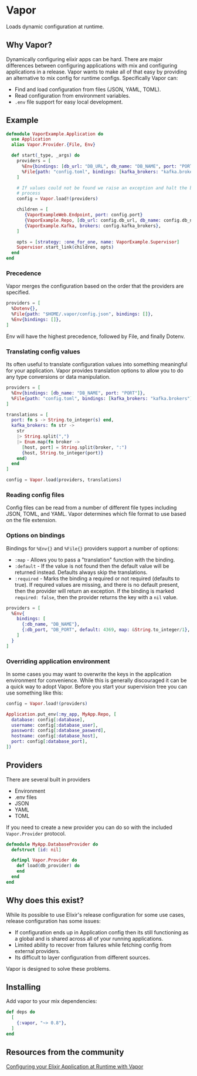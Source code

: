 # Vapor

<!-- MDOC !-->

Loads dynamic configuration at runtime.

## Why Vapor?

Dynamically configuring elixir apps can be hard. There are major
differences between configuring applications with mix and configuring
applications in a release. Vapor wants to make all of that easy by
providing an alternative to mix config for runtime configs. Specifically Vapor can:

  * Find and load configuration from files (JSON, YAML, TOML).
  * Read configuration from environment variables.
  * `.env` file support for easy local development.

## Example

```elixir
defmodule VaporExample.Application do
  use Application
  alias Vapor.Provider.{File, Env}

  def start(_type, _args) do
    providers = [
      %Env{bindings: [db_url: "DB_URL", db_name: "DB_NAME", port: "PORT"]},
      %File{path: "config.toml", bindings: [kafka_brokers: "kafka.brokers"]},
    ]

    # If values could not be found we raise an exception and halt the boot
    # process
    config = Vapor.load!(providers)

    children = [
       {VaporExampleWeb.Endpoint, port: config.port}
       {VaporExample.Repo, [db_url: config.db_url, db_name: config.db_name]},
       {VaporExample.Kafka, brokers: config.kafka_brokers},
    ]

    opts = [strategy: :one_for_one, name: VaporExample.Supervisor]
    Supervisor.start_link(children, opts)
  end
end
```

### Precedence

Vapor merges the configuration based on the order that the providers are specified.

```elixir
providers = [
  %Dotenv{},
  %File{path: "$HOME/.vapor/config.json", bindings: []},
  %Env{bindings: []},
]
```

Env will have the highest precedence, followed by File, and finally Dotenv.

### Translating config values

Its often useful to translate configuration values into something meaningful
for your application. Vapor provides translation options to allow you to do any
type conversions or data manipulation.

```elixir
providers = [
  %Env{bindings: [db_name: "DB_NAME", port: "PORT"]},
  %File{path: "config.toml", bindings: [kafka_brokers: "kafka.brokers"]},
]

translations = [
  port: fn s -> String.to_integer(s) end,
  kafka_brokers: fn str ->
    str
    |> String.split(",")
    |> Enum.map(fn broker ->
      [host, port] = String.split(broker, ":")
      {host, String.to_integer(port)}
    end)
  end
]

config = Vapor.load(providers, translations)
```

### Reading config files

Config files can be read from a number of different file types including
JSON, TOML, and YAML. Vapor determines which file format to use based on the file extension.

### Options on bindings

Bindings for `%Env{}` and `%File{}` providers support a number of options:

* `:map` - Allows you to pass a "translation" function with the binding.
* `:default` - If the value is not found then the default value will be returned instead. Defaults always skip the translations.
* `:required` - Marks the binding a required or not required (defaults to true). If required values are missing, and there is no default present, then the provider will return an exception. If the binding is marked `required: false`, then the provider returns the key with a `nil` value.

```elixir
providers = [
  %Env{
    bindings: [
      {:db_name, "DB_NAME"},
      {:db_port, "DB_PORT", default: 4369, map: &String.to_integer/1},
    ]
  }
]
```

### Overriding application environment

In some cases you may want to overwrite the keys in the application
environment for convenience. While this is generally discouraged it can be
a quick way to adopt Vapor. Before you start your supervision tree you can use
something like this:

```elixir
config = Vapor.load!(providers)

Application.put_env(:my_app, MyApp.Repo, [
  database: config[:database],
  username: config[:database_user],
  password: config[:database_pasword],
  hostname: config[:database_host],
  port: config[:database_port],
])
```

## Providers

There are several built in providers

 - Environment
 - .env files
 - JSON
 - YAML
 - TOML

If you need to create a new provider you can do so with the included
`Vapor.Provider` protocol.

```elixir
defmodule MyApp.DatabaseProvider do
  defstruct [id: nil]

  defimpl Vapor.Provider do
    def load(db_provider) do
    end
  end
end
```

<!-- MDOC !-->

## Why does this exist?

While its possible to use Elixir's release configuration for some use cases,
release configuration has some issues:

* If configuration ends up in Application config then its still functioning as a global and is shared across all of your running applications.
* Limited ability to recover from failures while fetching config from external providers.
* Its difficult to layer configuration from different sources.

Vapor is designed to solve these problems.

## Installing

Add vapor to your mix dependencies:

```elixir
def deps do
  [
    {:vapor, "~> 0.8"},
  ]
end
```

## Resources from the community

[Configuring your Elixir Application at Runtime with Vapor](https://blog.appsignal.com/2020/04/28/configuring-your-elixir-application-at-runtime-with-vapor.html)
